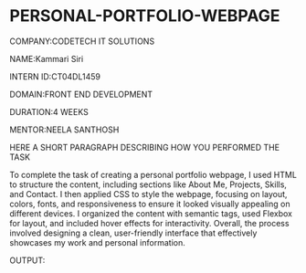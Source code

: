 # PERSONAL-PORTFOLIO-WEBPAGE

COMPANY:CODETECH IT SOLUTIONS

NAME:Kammari Siri

INTERN ID:CT04DL1459

DOMAIN:FRONT END DEVELOPMENT

DURATION:4 WEEKS

MENTOR:NEELA SANTHOSH 

HERE A SHORT PARAGRAPH DESCRIBING HOW YOU PERFORMED THE TASK

To complete the task of creating a personal portfolio webpage, I used HTML to structure the content, including sections like About Me, Projects, Skills, and Contact. I then applied CSS to style the webpage, focusing on layout, colors, fonts, and responsiveness to ensure it looked visually appealing on different devices. I organized the content with semantic tags, used Flexbox for layout, and included hover effects for interactivity. Overall, the process involved designing a clean, user-friendly interface that effectively showcases my work and personal information.

OUTPUT:
